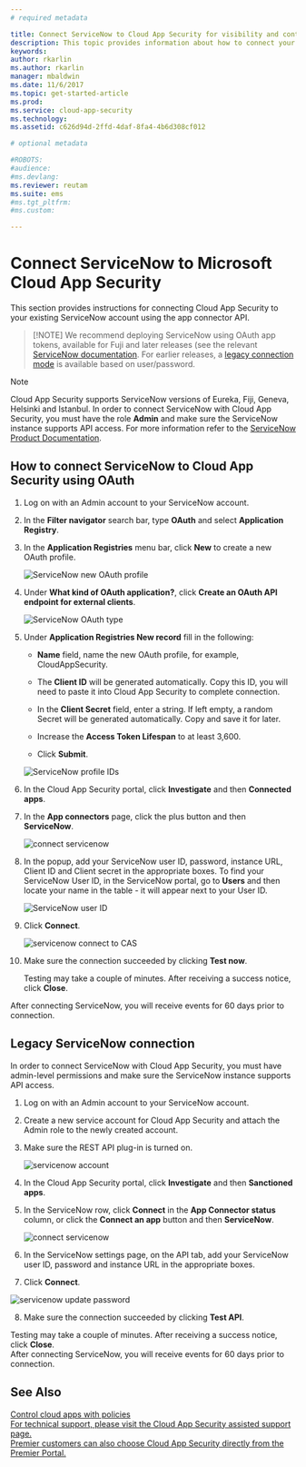 ```yaml
---
# required metadata

title: Connect ServiceNow to Cloud App Security for visibility and control over use | Microsoft Docs
description: This topic provides information about how to connect your ServiceNow app to Cloud App Security using the API connector.
keywords:
author: rkarlin
ms.author: rkarlin
manager: mbaldwin
ms.date: 11/6/2017
ms.topic: get-started-article
ms.prod:
ms.service: cloud-app-security
ms.technology:
ms.assetid: c626d94d-2ffd-4daf-8fa4-4b6d308cf012

# optional metadata

#ROBOTS:
#audience:
#ms.devlang:
ms.reviewer: reutam
ms.suite: ems
#ms.tgt_pltfrm:
#ms.custom:

---
```


# Connect ServiceNow to Microsoft Cloud App Security

This section provides instructions for connecting Cloud App Security to your existing ServiceNow account using the app connector API. 

 >  [!NOTE]
>  We recommend deploying ServiceNow  using OAuth app tokens, available for Fuji and later releases (see the relevant [ServiceNow documentation](http://wiki.servicenow.com/index.php?title=OAuth_Applications#gsc.tab=0). 
For earlier releases, a [legacy connection mode](#legacy-servicenow-connection) is available based on user/password.

 > [!NOTE]  
>  Cloud App Security supports ServiceNow versions of Eureka, Fiji,  Geneva, Helsinki and Istanbul. In order to connect ServiceNow with Cloud App Security, you must have the role **Admin** and make sure the ServiceNow instance supports API access.  For more information refer to the [ServiceNow Product Documentation](http://wiki.servicenow.com/index.php?title=Base_System_Roles#gsc.tab=0).
  
## How to connect ServiceNow to Cloud App Security using OAuth
  
  
1.  Log on with an Admin account to your ServiceNow account.  
  
2.  In the **Filter navigator** search bar, type **OAuth** and select **Application Registry**.

3. In the **Application Registries** menu bar, click **New** to create a new OAuth profile.

   ![ServiceNow new OAuth profile](./media/servicenow-app-registry.png)

4. Under **What kind of OAuth application?**, click **Create an OAuth API endpoint for external clients**.

   ![ServiceNow OAuth type](./media/servicenow-oauth-app-type.png)

5. Under **Application Registries New record** fill in the following:
    
    - **Name** field, name the new OAuth profile, for example, CloudAppSecurity. 
    
    - The **Client ID** will be generated automatically. Copy this ID, you will need to paste it into Cloud App Security to complete connection.
    
    - In the **Client Secret** field, enter a string. If left empty, a random Secret will be generated automatically. Copy and save it for later. 
    
    - Increase the **Access Token Lifespan** to at least 3,600.
    
    - Click **Submit**.

   ![ServiceNow profile IDs](./media/servicenow-profile-ids.png)

6.  In the Cloud App Security portal, click **Investigate** and then **Connected apps**.  
  
7.  In the **App connectors** page, click the plus button and then **ServiceNow**.  
  
     ![connect servicenow](./media/connect-servicenow.png "connect servicenow")  
  
8.  In the popup, add your ServiceNow user ID, password, instance URL, Client ID and Client secret in the appropriate boxes. To find your ServiceNow User ID, in the ServiceNow portal, go to **Users** and then locate your name in the table - it will appear next to your User ID.

    ![ServiceNow user ID](./media/servicenow-userid.png)
  
9.  Click **Connect**.  
  
     ![servicenow connect to CAS](./media/servicenow-portal-connect.png "servicenow connect in portal")  
  
10.  Make sure the connection succeeded by clicking **Test now**.  
  
     Testing may take a couple of minutes. After receiving a success notice, click **Close**.  
  
After connecting ServiceNow, you will receive events for 60 days prior to connection.
  
## Legacy ServiceNow connection

In order to connect ServiceNow with Cloud App Security, you must have admin-level permissions and make sure the ServiceNow instance supports API access.   

1.  Log on with an Admin account to your ServiceNow account.   

2.  Create a new service account for Cloud App Security and attach the Admin role to the newly created account.   

3.  Make sure the REST API plug-in is turned on.   

    ![servicenow account](./media/servicenow-account.png "servicenow account")   

4.  In the Cloud App Security portal, click **Investigate** and then **Sanctioned apps**.   

5.  In the ServiceNow row, click **Connect** in the **App Connector status** column, or click the **Connect an app** button and then **ServiceNow**.   

    ![connect servicenow](./media/connect-servicenow.png "connect servicenow")   

6.  In the ServiceNow settings page, on the API tab, add your ServiceNow user ID, password and instance URL in the appropriate boxes.   

7.  Click **Connect**.   

   ![servicenow update password](./media/servicenow-update-password.png "servicenow update password")   

8.  Make sure the connection succeeded by clicking **Test API**.   
  
   Testing may take a couple of minutes. After receiving a success notice, click **Close**.   
 After connecting ServiceNow, you will receive events for 60 days prior to connection. 


## See Also  
[Control cloud apps with policies](control-cloud-apps-with-policies.md)   
[For technical support, please visit the Cloud App Security assisted support page.](http://support.microsoft.com/oas/default.aspx?prid=16031)   
[Premier customers can also choose Cloud App Security directly from the Premier Portal.](https://premier.microsoft.com/)  
  

